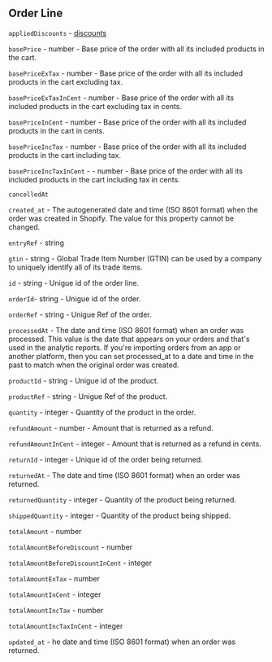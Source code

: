 ## Order Line

`appliedDiscounts` - [discounts](appliedDiscounts.md)

`basePrice`	- number - Base price of the order with all its included products in the cart.

`basePriceExTax` - number - Base price of the order with all its included products in the cart excluding tax.

`basePriceExTaxInCent` - number - Base price of the order with all its included products in the cart excluding tax in cents.

`basePriceInCent` - number - Base price of the order with all its included products in the cart in cents.

`basePriceIncTax` - number - Base price of the order with all its included products in the cart including tax.

`basePriceIncTaxInCent` - - number - Base price of the order with all its included products in the cart including tax in cents.

`cancelledAt`	

`created_at` - The autogenerated date and time (ISO 8601 format) when the order was created in Shopify. The value for this property cannot be changed.

`entryRef` - string

`gtin` - string - Global Trade Item Number (GTIN) can be used by a company to uniquely identify all of its trade items. 

`id` - string - Unigue id of the order line.

`orderId`- string - Unigue id of the order.

`orderRef` - string - Unigue Ref of the order.

`processedAt` - The date and time (ISO 8601 format) when an order was processed. This value is the date that appears on your orders and that's used in the analytic reports. If you're importing orders from an app or another platform, then you can set processed_at to a date and time in the past to match when the original order was created.

`productId` - string - Unigue id of the product.

`productRef` - string - Unigue Ref of the product.

`quantity` - integer - Quantity of the product in the order. 

`refundAmount` - number - Amount that is returned as a refund.

`refundAmountInCent` - integer - Amount that is returned as a refund in cents.

`returnId` - integer - Unique id of the order being returned. 

`returnedAt` - The date and time (ISO 8601 format) when an order was returned. 

`returnedQuantity` - integer - Quantity of the product being returned. 

`shippedQuantity` - integer - Quantity of the product being shipped. 

`totalAmount` - number

`totalAmountBeforeDiscount`	- number

`totalAmountBeforeDiscountInCent` - integer

`totalAmountExTax` - number

`totalAmountInCent` - integer

`totalAmountIncTax`	- number

`totalAmountIncTaxInCent` - integer

`updated_at` - he date and time (ISO 8601 format) when an order was returned. 
